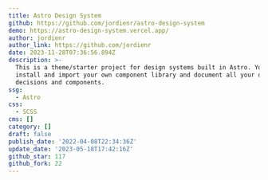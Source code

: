 ```yaml
---
title: Astro Design System
github: https://github.com/jordienr/astro-design-system
demo: https://astro-design-system.vercel.app/
author: jordienr
author_link: https://github.com/jordienr
date: 2023-11-28T07:36:56.894Z
description: >-
  This is a theme/starter project for design systems built in Astro. You can
  install and import your own component library and document all your design
  decisions and components.
ssg:
  - Astro
css:
  - SCSS
cms: []
category: []
draft: false
publish_date: '2022-04-08T22:34:36Z'
update_date: '2023-05-18T17:42:16Z'
github_star: 117
github_fork: 22
---
```

